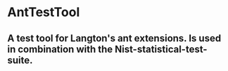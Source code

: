 # AntTestTool
## A test tool for Langton's ant extensions. Is used in combination with the Nist-statistical-test-suite.
